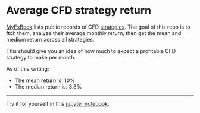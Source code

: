 # Average CFD strategy return

[MyFxBook](https://myfxbook.com) lists public records of CFD [strategies](https://www.myfxbook.com/strategies/all-strategies).
The goal of this repo is to ftch them, analyze their average monthly return, then get the mean and medium return across all strategies.

This should give you an idea of how much to expect a profitable CFD strategy to make per month.

As of this writing:
+ The mean return is:  10%
+ The median return is:  3.8%


----

Try it for yourself in this [jupyter notebook](https://github.com/Cultivate-Alpha/CFD-monthly-average-returns/blob/master/main.ipynb).
